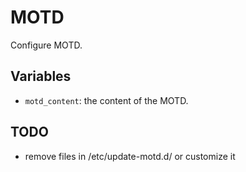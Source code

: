 # MOTD

Configure MOTD.

## Variables

- `motd_content`: the content of the MOTD.

## TODO

- remove files in /etc/update-motd.d/ or customize it
